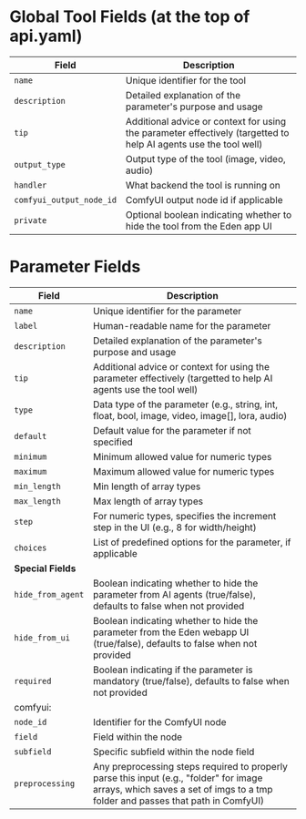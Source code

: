 
# Global Tool Fields (at the top of api.yaml)

| Field | Description |
|-------|-------------|
| `name` | Unique identifier for the tool |
| `description` | Detailed explanation of the parameter's purpose and usage |
| `tip` | Additional advice or context for using the parameter effectively (targetted to help AI agents use the tool well) |
| `output_type` | Output type of the tool (image, video, audio) |
| `handler` | What backend the tool is running on |
| `comfyui_output_node_id` | ComfyUI output node id if applicable |
| `private` | Optional boolean indicating whether to hide the tool from the Eden app UI |

# Parameter Fields

| Field | Description |
|-------|-------------|
| `name` | Unique identifier for the parameter |
| `label` | Human-readable name for the parameter |
| `description` | Detailed explanation of the parameter's purpose and usage |
| `tip` | Additional advice or context for using the parameter effectively (targetted to help AI agents use the tool well) |
| `type` | Data type of the parameter (e.g., string, int, float, bool, image, video, image[], lora, audio) |
| `default` | Default value for the parameter if not specified |
| `minimum` | Minimum allowed value for numeric types |
| `maximum` | Maximum allowed value for numeric types |
| `min_length` | Min length of array types |
| `max_length` | Max length of array types |
| `step` | For numeric types, specifies the increment step in the UI (e.g., 8 for width/height) |
| `choices` | List of predefined options for the parameter, if applicable |
| **Special Fields** |
| `hide_from_agent` | Boolean indicating whether to hide the parameter from AI agents (true/false), defaults to false when not provided |
| `hide_from_ui` | Boolean indicating whether to hide the parameter from the Eden webapp UI (true/false), defaults to false when not provided |
| `required` | Boolean indicating if the parameter is mandatory (true/false), defaults to false when not provided |
| comfyui: |
| `node_id` | Identifier for the ComfyUI node |
| `field` | Field within the node |
| `subfield` | Specific subfield within the node field |
| `preprocessing` | Any preprocessing steps required to properly parse this input (e.g., "folder" for image arrays, which saves a set of imgs to a tmp folder and passes that path in ComfyUI) |

